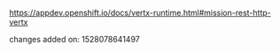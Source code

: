 https://appdev.openshift.io/docs/vertx-runtime.html#mission-rest-http-vertx

changes added on: 1528078641497
